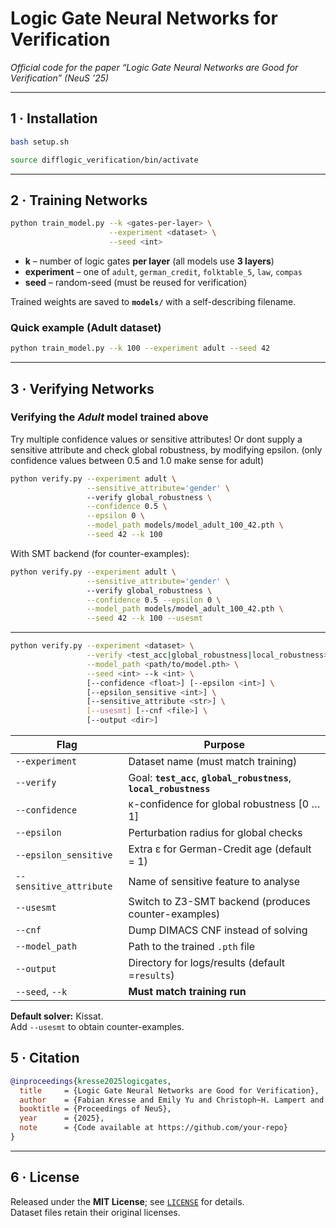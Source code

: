 # Logic Gate Neural Networks for Verification  
_Official code for the paper “Logic Gate Neural Networks are Good for Verification” (NeuS ’25)_

---

## 1 · Installation

```bash
bash setup.sh
```
```bash
source difflogic_verification/bin/activate
```
---

## 2 · Training Networks

```bash
python train_model.py --k <gates-per-layer> \
                      --experiment <dataset> \
                      --seed <int>
```

* **k** – number of logic gates **per layer** (all models use **3 layers**)  
* **experiment** – one of `adult`, `german_credit`, `folktable_5`, `law`, `compas`  
* **seed** – random-seed (must be reused for verification)

Trained weights are saved to **`models/`** with a self-describing filename.

### Quick example (Adult dataset)

```bash
python train_model.py --k 100 --experiment adult --seed 42
```

---

## 3 · Verifying Networks


### Verifying the *Adult* model trained above

Try multiple confidence values or sensitive attributes! Or dont supply a sensitive attribute and check global robustness, by modifying epsilon. (only confidence values between 0.5 and 1.0 make sense for adult)

```bash
python verify.py --experiment adult \
                 --sensitive_attribute='gender' \ 
                 --verify global_robustness \
                 --confidence 0.5 \
                 --epsilon 0 \
                 --model_path models/model_adult_100_42.pth \
                 --seed 42 --k 100
```

With SMT backend (for counter-examples):

```bash
python verify.py --experiment adult \
                 --sensitive_attribute='gender' \ 
                 --verify global_robustness \
                 --confidence 0.5 --epsilon 0 \
                 --model_path models/model_adult_100_42.pth \
                 --seed 42 --k 100 --usesmt
```

---


```bash
python verify.py --experiment <dataset> \
                 --verify <test_acc|global_robustness|local_robustness> \
                 --model_path <path/to/model.pth> \
                 --seed <int> --k <int> \
                 [--confidence <float>] [--epsilon <int>] \
                 [--epsilon_sensitive <int>] \
                 [--sensitive_attribute <str>] \
                 [--usesmt] [--cnf <file>] \
                 [--output <dir>]
```

| Flag | Purpose |
|------|---------|
| `--experiment` | Dataset name (must match training) |
| `--verify` | Goal: **`test_acc`**, **`global_robustness`**, **`local_robustness`** |
| `--confidence` | κ-confidence for global robustness \[0 … 1] |
| `--epsilon` | Perturbation radius for global checks |
| `--epsilon_sensitive` | Extra ε for German-Credit age (default = 1) |
| `--sensitive_attribute` | Name of sensitive feature to analyse |
| `--usesmt` | Switch to Z3-SMT backend (produces counter-examples) |
| `--cnf` | Dump DIMACS CNF instead of solving |
| `--model_path` | Path to the trained `.pth` file |
| `--output` | Directory for logs/results (default =`results`) |
| `--seed`, `--k` | **Must match training run** |

**Default solver:** Kissat.  
Add `--usesmt` to obtain counter-examples.




## 5 · Citation

```bibtex
@inproceedings{kresse2025logicgates,
  title     = {Logic Gate Neural Networks are Good for Verification},
  author    = {Fabian Kresse and Emily Yu and Christoph~H. Lampert and Thomas~A. Henzinger},
  booktitle = {Proceedings of NeuS},
  year      = {2025},
  note      = {Code available at https://github.com/your-repo}
}
```

---

## 6 · License

Released under the **MIT License**; see [`LICENSE`](./LICENSE) for details.  
Dataset files retain their original licenses.
